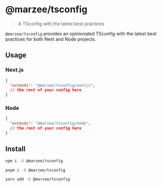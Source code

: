 # @marzee/tsconfig

> A TSconfig with the latest best practices

`@marzee/tsconfig` provides an opinionated TSconfig with the latest best practices for both Next and Node projects.

## Usage

### Next.js

```json
{
  "extends": "@marzee/tsconfig/nextjs",
  // the rest of your config here
}
```

### Node

```json
{
  "extends": "@marzee/tsconfig/node",
  // the rest of your config here
}
```

## Install

```sh
npm i -D @marzee/tsconfig
```

```sh
pnpm i -D @marzee/tsconfig
```

```sh
yarn add -D @marzee/tsconfig
```
